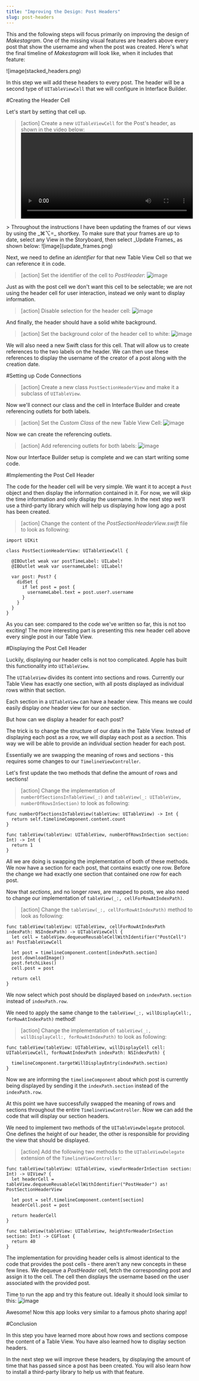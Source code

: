 ```yaml
---
title: "Improving the Design: Post Headers"
slug: post-headers
---
```


This and the following steps will focus primarily on improving the design of _Makestagram_. One of the missing visual features are headers above every post that show the username and when the post was created. Here's what the final timeline of _Makestagram_ will look like, when it includes that feature:

![image(stacked_headers.png)

In this step we will add these headers to every post. The header will be a second type of `UITableViewCell` that we will configure in Interface Builder.

#Creating the Header Cell

Let's start by setting that cell up.

> [action]
> Create a new `UITableViewCell` for the Post's header, as shown in the video below:
> <video width="100%" controls>
  <source src="https://s3.amazonaws.com/mgwu-misc/SA2015/SetupPostHeader_small.mov" type="video/mp4">
>
Throughout the instructions I have been updating the frames of our views by using the _⌘⌥=_ shortkey. To make sure that your frames are up to date, select any View in the Storyboard, then select _Update Frames_ as shown below:
![image](update_frames.png)

Next, we need to define an _identifier_ for that new Table View Cell so that we can reference it in code.

> [action]
> Set the identifier of the cell to _PostHeader_:
> ![image](headercellid.png)

Just as with the post cell we don't want this cell to be selectable; we are not using the header cell for user interaction, instead we only want to display information.

> [action]
> Disable selection for the header cell:
> ![image](no_selection.png)

And finally, the header should have a solid white background.

> [action]
> Set the background color of the header cell to white:
> ![image](bg_color.png)

We will also need a new Swift class for this cell. That will allow us to create references to the two labels on the header. We can then use these references to display the username of the creator of a post along with the creation date.

#Setting up Code Connections

> [action]
> Create a new class `PostSectionHeaderView` and make it a subclass of `UITableView`.

Now we'll connect our class and the cell in Interface Builder and create referencing outlets for both labels.

> [action]
> Set the _Custom Class_ of the new Table View Cell:
![image](custom_class.png)

Now we can create the referencing outlets.

> [action]
> Add referencing outlets for both labels:
![image](ref_outlets.png)

Now our Interface Builder setup is complete and we can start writing some code.

#Implementing the Post Cell Header

The code for the header cell will be very simple. We want it to accept a `Post` object and then display the information contained in it. For now, we will skip the time information and only display the username. In the next step we'll use a third-party library which will help us displaying how long ago a post has been created.

> [action]
> Change the content of the _PostSectionHeaderView.swift_ file to look as following:
>
    import UIKit
>
    class PostSectionHeaderView: UITableViewCell {
>
      @IBOutlet weak var postTimeLabel: UILabel!
      @IBOutlet weak var usernameLabel: UILabel!
>
      var post: Post? {
        didSet {
          if let post = post {
            usernameLabel.text = post.user?.username
          }
        }
      }
    }

As you can see: compared to the code we've written so far, this is not too exciting! The more interesting part is presenting this new header cell above every single post in our Table View.

#Displaying the Post Cell Header

Luckily, displaying our header cells is not too complicated. Apple has built this functionality into `UITableView`.

The `UITableView` divides its content into sections and rows. Currently our Table View has exactly one section, with all posts displayed as individual rows within that section.

Each section in a `UITableView` can have a header view. This means we could easily display _one_ header view for our _one_ section.

But how can we display a header for each post?

The trick is to change the structure of our data in the Table View. Instead of displaying each post as a row, we will display each post as a _section_. This way we will be able to provide an individual section header for each post.

Essentially we are swapping the meaning of rows and sections - this requires some changes to our `TimelineViewController`.

Let's first update the two methods that define the amount of rows and sections!

> [action]
> Change the implementation of `numberOfSectionsInTableView(_:)` and `tableView(_: UITableView, numberOfRowsInSection)` to look as following:
>
    func numberOfSectionsInTableView(tableView: UITableView) -> Int {
      return self.timelineComponent.content.count
    }
>
    func tableView(tableView: UITableView, numberOfRowsInSection section: Int) -> Int {
      return 1
    }

All we are doing is swapping the implementation of both of these methods. We now have a section for each post, that contains exactly one row. Before the change we had exactly one section that contained one row for each post.

Now that _sections_, and no longer _rows_, are mapped to posts, we also need to change our implementation of `tableView(_:, cellForRowAtIndexPath)`.

> [action]
> Change the `tableView(_:, cellForRowAtIndexPath)` method to look as following:
>
    func tableView(tableView: UITableView, cellForRowAtIndexPath indexPath: NSIndexPath) -> UITableViewCell {
      let cell = tableView.dequeueReusableCellWithIdentifier("PostCell") as! PostTableViewCell
>
      let post = timelineComponent.content[indexPath.section]
      post.downloadImage()
      post.fetchLikes()
      cell.post = post
>
      return cell
    }

We now select which post should be displayed based on `indexPath.section` instead of `indexPath.row`.

We need to apply the same change to the `tableView(_:, willDisplayCell:, forRowAtIndexPath)` method!

> [action]
> Change the implementation of `tableView(_:, willDisplayCell:, forRowAtIndexPath)` to look as following:
>
    func tableView(tableView: UITableView, willDisplayCell cell: UITableViewCell, forRowAtIndexPath indexPath: NSIndexPath) {
>
      timelineComponent.targetWillDisplayEntry(indexPath.section)
    }

Now we are informing the `timelineComponent` about which post is currently being displayed by sending it the `indexPath.section` instead of the `indexPath.row`.

At this point we have successfully swapped the meaning of rows and sections throughout the entire `TimelineViewController`. Now we can add the code that will display our section headers.

We need to implement two methods of the `UITableViewDelegate` protocol. One defines the height of our header, the other is responsible for providing the view that should be displayed.

> [action]
> Add the following two methods to the `UITableViewDelegate` extension of the `TimelineViewController`:
>
    func tableView(tableView: UITableView, viewForHeaderInSection section: Int) -> UIView? {
      let headerCell = tableView.dequeueReusableCellWithIdentifier("PostHeader") as! PostSectionHeaderView
>
      let post = self.timelineComponent.content[section]
      headerCell.post = post
>
      return headerCell
    }
>
    func tableView(tableView: UITableView, heightForHeaderInSection section: Int) -> CGFloat {
      return 40
    }

The implementation for providing header cells is almost identical to the code that provides the post cells - there aren't any new concepts in these few lines. We dequeue a _PostHeader_ cell, fetch the corresponding post and assign it to the cell. The cell then displays the username based on the user associated with the provided post.

Time to run the app and try this feature out. Ideally it should look similar to this:
![image](headers_working.png)

Awesome! Now this app looks very similar to a famous photo sharing app!

#Conclusion

In this step you have learned more about how rows and sections compose the content of a Table View. You have also learned how to display section headers.

In the next step we will improve these headers, by displaying the amount of time that has passed since a post has been created. You will also learn how to install a third-party library to help us with that feature.
